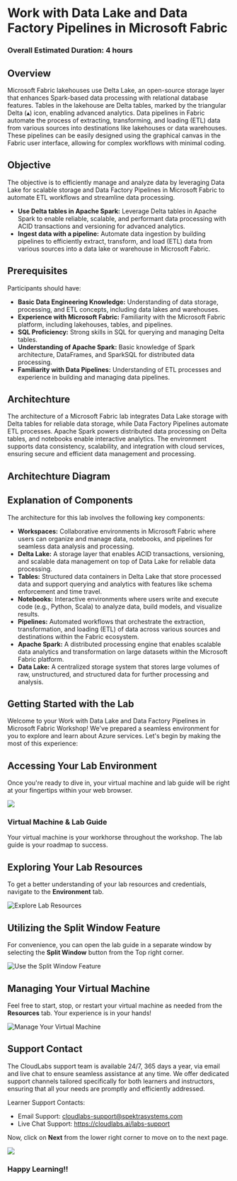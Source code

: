 # Work with Data Lake and Data Factory Pipelines in Microsoft Fabric​

### Overall Estimated Duration: 4 hours

## Overview

Microsoft Fabric lakehouses use Delta Lake, an open-source storage layer that enhances Spark-based data processing with relational database features. Tables in the lakehouse are Delta tables, marked by the triangular Delta (▴) icon, enabling advanced analytics. Data pipelines in Fabric automate the process of extracting, transforming, and loading (ETL) data from various sources into destinations like lakehouses or data warehouses. These pipelines can be easily designed using the graphical canvas in the Fabric user interface, allowing for complex workflows with minimal coding.

## Objective

The objective is to efficiently manage and analyze data by leveraging Data Lake for scalable storage and Data Factory Pipelines in Microsoft Fabric to automate ETL workflows and streamline data processing.

- **Use Delta tables in Apache Spark:** Leverage Delta tables in Apache Spark to enable reliable, scalable, and performant data processing with ACID transactions and versioning for advanced analytics.
- **Ingest data with a pipeline:** Automate data ingestion by building pipelines to efficiently extract, transform, and load (ETL) data from various sources into a data lake or warehouse in Microsoft Fabric.


## Prerequisites

Participants should have:

- **Basic Data Engineering Knowledge:** Understanding of data storage, processing, and ETL concepts, including data lakes and warehouses.
- **Experience with Microsoft Fabric:** Familiarity with the Microsoft Fabric platform, including lakehouses, tables, and pipelines.
- **SQL Proficiency:** Strong skills in SQL for querying and managing Delta tables.
- **Understanding of Apache Spark:** Basic knowledge of Spark architecture, DataFrames, and SparkSQL for distributed data processing.
- **Familiarity with Data Pipelines:** Understanding of ETL processes and experience in building and managing data pipelines.

## Architechture

The architecture of a Microsoft Fabric lab integrates Data Lake storage with Delta tables for reliable data storage, while Data Factory Pipelines automate ETL processes. Apache Spark powers distributed data processing on Delta tables, and notebooks enable interactive analytics. The environment supports data consistency, scalability, and integration with cloud services, ensuring secure and efficient data management and processing.

## Architechture Diagram


## Explanation of Components

The architecture for this lab involves the following key components:

- **Workspaces:** Collaborative environments in Microsoft Fabric where users can organize and manage data, notebooks, and pipelines for seamless data analysis and processing.
- **Delta Lake:** A storage layer that enables ACID transactions, versioning, and scalable data management on top of Data Lake for reliable data processing.
- **Tables:** Structured data containers in Delta Lake that store processed data and support querying and analytics with features like schema enforcement and time travel.
- **Notebooks:** Interactive environments where users write and execute code (e.g., Python, Scala) to analyze data, build models, and visualize results.
- **Pipelines:** Automated workflows that orchestrate the extraction, transformation, and loading (ETL) of data across various sources and destinations within the Fabric ecosystem.
- **Apache Spark:** A distributed processing engine that enables scalable data analytics and transformation on large datasets within the Microsoft Fabric platform.
- **Data Lake:** A centralized storage system that stores large volumes of raw, unstructured, and structured data for further processing and analysis.

## Getting Started with the Lab

Welcome to your Work with Data Lake and Data Factory Pipelines in Microsoft Fabric​ Workshop! We've prepared a seamless environment for you to explore and learn about Azure services. Let's begin by making the most of this experience:

## Accessing Your Lab Environment
 
Once you're ready to dive in, your virtual machine and lab guide will be right at your fingertips within your web browser.

![](./Images/labguide.png)

### Virtual Machine & Lab Guide
 
Your virtual machine is your workhorse throughout the workshop. The lab guide is your roadmap to success.
 
## Exploring Your Lab Resources
 
To get a better understanding of your lab resources and credentials, navigate to the **Environment** tab.
 
![Explore Lab Resources](./Images/env.png)
 
## Utilizing the Split Window Feature
 
For convenience, you can open the lab guide in a separate window by selecting the **Split Window** button from the Top right corner.
 
![Use the Split Window Feature](./Images/spl.png)
 
## Managing Your Virtual Machine
 
Feel free to start, stop, or restart your virtual machine as needed from the **Resources** tab. Your experience is in your hands!

![Manage Your Virtual Machine](./Images/res.png)

## Support Contact
 
The CloudLabs support team is available 24/7, 365 days a year, via email and live chat to ensure seamless assistance at any time. We offer dedicated support channels tailored specifically for both learners and instructors, ensuring that all your needs are promptly and efficiently addressed.

Learner Support Contacts:
- Email Support: cloudlabs-support@spektrasystems.com
- Live Chat Support: https://cloudlabs.ai/labs-support

Now, click on **Next** from the lower right corner to move on to the next page.

![](../media/lab-next.png)

### Happy Learning!!
